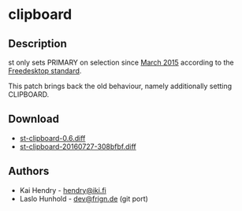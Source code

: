 clipboard
=========

Description
-----------

st only sets PRIMARY on selection since
[March 2015](http://git.suckless.org/st/commit/?id=28259f5750f0dc7f52bbaf8b746ec3dc576a58ee)
according to the
[Freedesktop standard](http://standards.freedesktop.org/clipboards-spec/clipboards-latest.txt).

This patch brings back the old behaviour, namely additionally setting
CLIPBOARD.

Download
--------

* [st-clipboard-0.6.diff](st-clipboard-0.6.diff)
* [st-clipboard-20160727-308bfbf.diff](st-clipboard-20160727-308bfbf.diff)

Authors
-------

 * Kai Hendry - <hendry@iki.fi>
 * Laslo Hunhold - <dev@frign.de> (git port)
